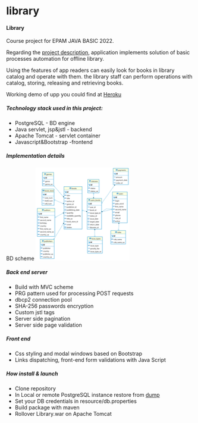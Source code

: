 # library

<h4>Library</h4>

Course project for EPAM JAVA BASIC 2022.

Regarding the <a href= "https://github.com/DenysFilimonov/library/blob/029ccf88d5e3dc8fcd479d2964066dfd23e36d4b/Library.docx">project description</a>, 
application implements solution of basic processes automation for offline library.

Using the features of app readers can easily look for books in library catalog and operate with them. the library staff can perform operations with catalog, storing, releasing and retrieving books.

Working demo of upp you could find at <a href  ="https://polar-brook-85944.herokuapp.com/controller?command=catalog">Heroku</a>

<h5>Technology stack used in this project:</h5>

<ul>
  <li>PostgreSQL - BD engine</li>
  <li>Java servlet, jsp&jstl  - backend</li>
  <li>Apache Tomcat - servlet container</li>
  <li>Javascript&Bootstrap -frontend</li>
</ul>  

<h5>Implementation details</h5>
BD scheme 
<img src="bd.png" width="50%">

<h5>Back end server</h5>

<ul>
  <li>Build with MVC scheme</li>
  <li>PRG pattern used for processing POST requests</li>
  <li>dbcp2 connection pool</li>
  <li>SHA-256 passwords encryption</li>
  <li>Custom jstl tags</li>
  <li>Server side pagination</li>
  <li>Server side page validation</li>
</ul>  

<h5>Front end</h5>

<ul>
  <li>Css styling and modal windows based on Bootstrap</li>
  <li>Links dispatching, front-end form validations with Java Script</li>
</ul>  


<h5>How install & launch</h5>
<ul>
  <li>Clone repository</li>
  <li>In Local or remote PostgreSQL instance restore from <a href = "https://github.com/DenysFilimonov/library/blob/master/dump-library-202301241406">dump</a></li>
  <li>Set your DB credentials in resource/db.properties</li> 
  <li>Build package with maven</li>
  <li>Rollover Library.war on Apache Tomcat</li>
</ul>
